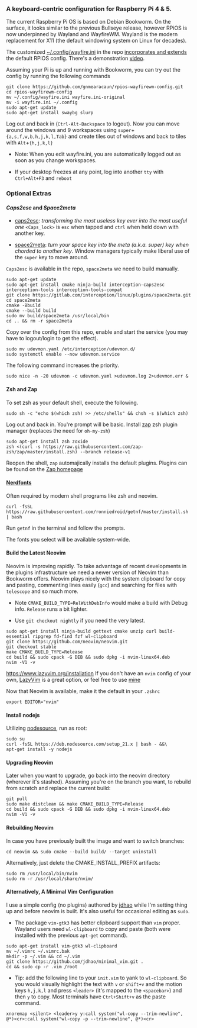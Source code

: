 ### A keyboard-centric configuration for Raspberry Pi 4 & 5. 
 
The current Raspberry Pi OS is based on Debian Bookworm. On the surface, it looks similar to the previous Bullseye release, however RPiOS is now underpinned by Wayland and WayfireWM. Wayland is the modern replacement for X11 (the default windowing system on Linux for decades). 

The customized [~/.config/wayfire.ini](https://github.com/gnmearacaun/rpios-wayfirewm-config/blob/main/wayfire.ini) in the repo [incorporates and extends](https://github.com/gnmearacaun/rpios-wayfirewm-config/blob/main/howto-pi5wfwm.md) the default RPiOS config. There's a demonstration  [video](https://youtu.be/ECF7ZQ-Pdsg?si=ZKQ3Pu0pw540ZcwP).

Assuming your Pi is up and running with Bookworm, you can try out the config by running the following commands  

```
git clone https://github.com/gnmearacaun/rpios-wayfirewm-config.git
cd rpios-wayfirewm-config
mv ~/.config/wayfire.ini wayfire.ini-original
mv -i wayfire.ini ~/.config 
sudo apt-get update
sudo apt-get install swaybg slurp 
```

Log out and back in (`Ctrl-Alt-Backspace` to logout). Now you can move around the windows and 9 workspaces using `super`+`{a,s,f,w,b,h,j,k,l,Tab}` and create tiles out of windows and back to tiles with `Alt`+`{h,j,k,l}`

- Note: When you edit wayfire.ini, you are automatically logged out as soon as you change workspaces. 

- If your desktop freezes at any point, log into another `tty` with `Ctrl+Alt+F3` and `reboot` 

### Optional Extras

#### _Caps2esc_ and _Space2meta_

- [caps2esc](https://gitlab.com/interception/linux/plugins/caps2esc): _transforming the most useless key ever into the most useful one_ `<Caps_lock>` is `esc` when tapped and `ctrl` when held down with another key. 

- [space2meta](https://gitlab.com/interception/linux/plugins/space2meta): _turn your space key into the meta (a.k.a. super) key when chorded to another key_. Window managers typically make liberal use of the `super` key to move around. 

`Caps2esc` is available in the repo, `space2meta` we need to build manually.

```
sudo apt-get update
sudo apt-get install cmake ninja-build interception-caps2esc interception-tools interception-tools-compat 
git clone https://gitlab.com/interception/linux/plugins/space2meta.git
cd space2meta
cmake -Bbuild
cmake --build build
sudo mv build/space2meta /usr/local/bin  
cd .. && rm -r space2meta
```

Copy over the config from this repo, enable and start the service (you may have to logout/login to get the effect). 

```
sudo mv udevmon.yaml /etc/interception/udevmon.d/
sudo systemctl enable --now udevmon.service
```

The following command increases the priority. 

```
sudo nice -n -20 udevmon -c udevmon.yaml >udevmon.log 2>udevmon.err &
```

#### Zsh and Zap

To set zsh as your default shell, execute the following.
```
sudo sh -c "echo $(which zsh) >> /etc/shells" && chsh -s $(which zsh)
```
Log out and back in. You're prompt will be basic. Install [zap](https://github.com/zap-zsh/zap) zsh plugin manager (replaces the need for `oh-my-zsh`)
```
sudo apt-get install zsh zoxide
zsh <(curl -s https://raw.githubusercontent.com/zap-zsh/zap/master/install.zsh) --branch release-v1
```
Reopen the shell, `zap` automajically installs the default plugins. Plugins can be found on the [Zap homepage](https://www.zapzsh.com/) 

#### [Nerdfonts](https://github.com/getnf/getnf)

Often required by modern shell programs like zsh and neovim.

```
curl -fsSL https://raw.githubusercontent.com/ronniedroid/getnf/master/install.sh | bash
```
Run `getnf` in the terminal and follow the prompts.

The fonts you select will be available system-wide.

#### Build the Latest Neovim 

Neovim is improving rapidly. To take advantage of recent developments in the plugins infrastructure we need a newer version of Neovim than Bookworm offers. Neovim plays nicely with the system clipboard for copy and pasting, commenting lines easily (`gcc`) and searching for files with `telescope` and so much more.  

- Note `CMAKE_BUILD_TYPE=RelWithDebInfo` would make a build with Debug info. `Release` runs a bit lighter.

- Use `git checkout nightly` if you need the very latest.

```
sudo apt-get install ninja-build gettext cmake unzip curl build-essential ripgrep fd-find fzf wl-clipboard 
git clone https://github.com/neovim/neovim.git
git checkout stable 
make CMAKE_BUILD_TYPE=Release
cd build && sudo cpack -G DEB && sudo dpkg -i nvim-linux64.deb
nvim -V1 -v
```
https://www.lazyvim.org/installation
If you don't have an `nvim` config of your own, [LazyVim](https://www.lazyvim.org/installation) is a great option, or feel free to use [mine](https://github.com/gnmearacaun/nvim-launch.git) 

Now that Neovim is available, make it the default in your `.zshrc`

```
export EDITOR="nvim"
```

#### Install nodejs 

Utilizing [nodesource](https://github.com/nodesource/distributions), run as root:

```
sudo su
curl -fsSL https://deb.nodesource.com/setup_21.x | bash - &&\
apt-get install -y nodejs
```

#### Upgrading Neovim

Later when you want to upgrade, go back into the neovim directory (wherever it's stashed). Assuming you're on the branch you want, to rebuild from scratch and replace the current build:

```
git pull
sudo make distclean && make CMAKE_BUILD_TYPE=Release
cd build && sudo cpack -G DEB && sudo dpkg -i nvim-linux64.deb
nvim -V1 -v
```

#### Rebuilding Neovim

In case you have previously built the image and want to switch branches:
```
cd neovim && sudo cmake --build build/ --target uninstall
```

Alternatively, just delete the CMAKE_INSTALL_PREFIX artifacts:
```
sudo rm /usr/local/bin/nvim
sudo rm -r /usr/local/share/nvim/
```

#### Alternatively, A Minimal Vim Configuration 

I use a simple config (no plugins) authored by [jdhao](https://github.com/jdhao) while I'm  setting thing up and before neovim is built. It's also useful for occasional editing as `sudo`.

- The package `vim-gtk3` has better clipboard support than `vim` proper. Wayland users need `wl-clipboard` to copy and paste (both were installed with the previous `apt-get` command). 

```
sudo apt-get install vim-gtk3 wl-clipboard 
mv ~/.vimrc ~/.vimrc.bak
mkdir -p ~/.vim && cd ~/.vim
git clone https://github.com/jdhao/minimal_vim.git .
cd && sudo cp -r .vim /root
```
- Tip: add the following line to your `init.vim` to yank to `wl-clipboard`. So you would visually highlight the text with `v` or `shift+v` and the motion keys `h,j,k,l` and press `<leader>` (it's mapped to the `<spacebar>`) and then `y` to copy. Most terminals have `Ctrl+Shift+v` as the paste command. 
```
xnoremap <silent> <leader>y y:call system("wl-copy --trim-newline", @*)<cr>:call system("wl-copy -p --trim-newline", @*)<cr>
```


